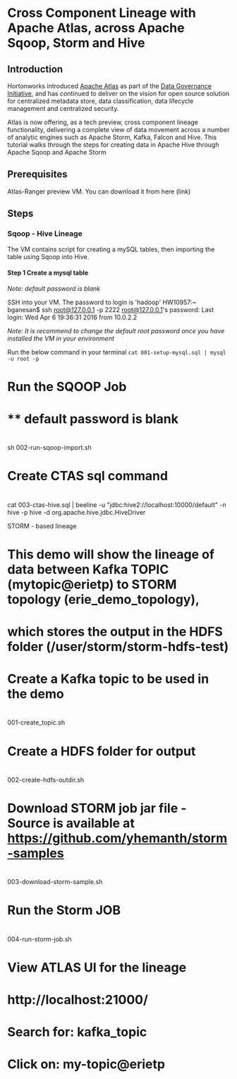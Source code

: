# Cross Component Lineage with Apache Atlas, across Apache Sqoop, Storm and Hive

## Introduction
Hortonworks introduced [Apache Atlas](http://hortonworks.com/blog/apache-atlas-project-proposed-for-hadoop-governance/) as part of the [Data Governance Initiative](http://hortonworks.com/press-releases/hortonworks-establishes-data-governance-initiative/), and has continued to deliver on the vision for open source solution for centralized metadata store, data classification, data lifecycle management and centralized security.

Atlas is now offering, as a tech preview, cross component lineage functionality, delivering a complete view of data movement across a number of analytic engines such as Apache Storm, Kafka, Falcon and Hive.
This tutorial walks through the steps for creating data in Apache Hive through Apache Sqoop and Apache Storm

## Prerequisites

Atlas-Ranger preview VM. You can download it from here (link)

## Steps

### Sqoop - Hive Lineage

The VM contains script for creating a mySQL tables, then importing the table using Sqoop into Hive. 

#### Step 1 Create a mysql table
*Note: default password is blank*

SSH into your VM. The password to login is 'hadoop'
  HW10957:~ bganesan$ ssh root@127.0.0.1 -p 2222
  root@127.0.0.1's password: 
  Last login: Wed Apr  6 19:36:31 2016 from 10.0.2.2

*Note: It is recommend to change the default root password once you have installed the VM in your environment*

Run the below command in your terminal
`cat 001-setup-mysql.sql | mysql -u root -p`

#
# Run the SQOOP Job
# ** default password is blank
#
sh 002-run-sqoop-import.sh

#
# Create CTAS sql command
#
cat 003-ctas-hive.sql | beeline -u "jdbc:hive2://localhost:10000/default" -n hive -p hive -d org.apache.hive.jdbc.HiveDriver








STORM - based lineage 

#
#
#  This demo will show the lineage of data between Kafka TOPIC (mytopic@erietp) to STORM topology (erie_demo_topology),
#  which stores the output in the HDFS folder (/user/storm/storm-hdfs-test)
#

#
# Create a Kafka topic to be used in the demo
#
001-create_topic.sh

#
# Create a HDFS folder for output
#
002-create-hdfs-outdir.sh

#
# Download STORM job jar file - Source is available at https://github.com/yhemanth/storm-samples 
#
003-download-storm-sample.sh

#
# Run the Storm JOB 
#

004-run-storm-job.sh

#
# View ATLAS UI for the lineage
#
#  http://localhost:21000/
#
#  Search for: kafka_topic
#  Click on: my-topic@erietp
#
#










